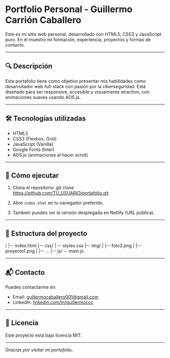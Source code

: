# Portfolio Personal - Guillermo Carrión Caballero

Este es mi sitio web personal, desarrollado con HTML5, CSS3 y JavaScript puro. En él muestro mi formación, experiencia, proyectos y formas de contacto.  

---

## 🔍 Descripción

Este portafolio tiene como objetivo presentar mis habilidades como desarrollador web full-stack con pasión por la ciberseguridad. Está diseñado para ser responsive, accesible y visualmente atractivo, con animaciones suaves usando AOS.js.

---

## 🛠 Tecnologías utilizadas

- HTML5
- CSS3 (Flexbox, Grid)
- JavaScript (Vanilla)
- Google Fonts (Inter)
- AOS.js (animaciones al hacer scroll)

---

## 🚀 Cómo ejecutar

1. Clona el repositorio:
git clone https://github.com/TU_USUARIO/portafolio.git

2. Abre `index.html` en tu navegador preferido.
3. También puedes ver la versión desplegada en Netlify (URL pública).

---

## 📂 Estructura del proyecto

/
|-- index.html
|-- css/
| -- styles.css |-- img/ | |-- foto2.png | |-- proyecto1.png | |-- ... |-- js/ -- main.js


---

## 📬 Contacto

Puedes contactarme en:

- Email: guillermocaballero001@gmail.com  
- LinkedIn: [linkedin.com/in/guillermoccc](https://linkedin.com/in/guillermoccc)

---

## 📄 Licencia

Este proyecto está bajo licencia MIT.  

---

*Gracias por visitar mi portafolio.*

